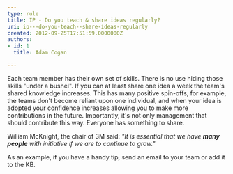 ```yaml
---
type: rule
title: IP - Do you teach & share ideas regularly?
uri: ip---do-you-teach--share-ideas-regularly
created: 2012-09-25T17:51:59.0000000Z
authors:
- id: 1
  title: Adam Cogan

---
```


 
Each team member has their own set of skills. There is no use hiding those skills                     "under a bushel". If you can at least share one idea a week the team's shared knowledge                     increases. This has many positive spin-offs, for example, the teams don't become                     reliant upon one individual, and when your idea is adopted your confidence increases                     allowing you to make more contributions in the future. Importantly, it's not only                     management that should contribute this way. Everyone has something to share.
 
William                     McKnight, the chair of 3M said: *"It is essential that we have **many people** with initiative if we are to continue to grow."*

As an example, if you have a handy tip, send an email to your team or add it                     to the KB.

